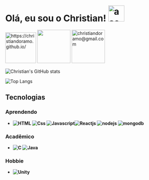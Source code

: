 # Olá, eu sou o Christian!  <img src="https://emojipedia-us.s3.amazonaws.com/source/noto-emoji-animations/344/waving-hand_medium-dark-skin-tone_1f44b-1f3fe_1f3fe.gif" width="50" height = "50" alt = "aceno">
<a target="_blank" href="https://christiandoramo.github.io/"><img title="https://christiandoramo.github.io/" style="width: 6rem" src="https://wowmoron.files.wordpress.com/2013/10/github.png"></a> <a title="https://www.linkedin.com/in/christian-oliveira-299795260/" target="_blank" href="https://www.linkedin.com/in/christian-oliveira-299795260/"><img style="width: 6.5rem" src="https://img.shields.io/badge/LinkedIn-0077B5?style=for-the-badge&logo=linkedin&logoColor=white"></a> <img style="width: 6.5rem" title="christiandoramo@gmail.com" src="https://img.shields.io/badge/Gmail-D14836?style=for-the-badge&logo=gmail&logoColor=white">

![Christian's GitHub stats](https://christiandoramo-readme-uzi8.vercel.app/api?username=christiandoramo&show_icons=true&theme=radical)

![Top Langs](https://christiandoramo-readme-uzi8.vercel.app/api/top-langs/?username=christiandoramo&langs_count=8&theme=radical)

## Tecnologias
### <b>Aprendendo
- ![HTML](https://img.shields.io/badge/HTML5-E34F26?style=for-the-badge&logo=html5&logoColor=white) ![Css](https://img.shields.io/badge/CSS3-1572B6?style=for-the-badge&logo=css3&logoColor=white) ![Javascript](https://img.shields.io/badge/JavaScript-323330?style=for-the-badge&logo=javascript&logoColor=F7DF1E)![Reactjs](https://img.shields.io/badge/React-20232A?style=for-the-badge&logo=react&logoColor=61DAFB) ![nodejs](https://img.shields.io/badge/Node.js-43853D?style=for-the-badge&logo=node.js&logoColor=white) ![mongodb](https://img.shields.io/badge/MongoDB-4EA94B?style=for-the-badge&logo=mongodb&logoColor=white)
### <b>Acadêmico
- ![C](https://img.shields.io/badge/C-00599C?style=for-the-badge&logo=c&logoColor=white) ![Java](https://img.shields.io/badge/Java-ED8B00?style=for-the-badge&logo=java&logoColor=white)
### <b>Hobbie
- ![Unity](https://img.shields.io/badge/Unity-100000?style=for-the-badge&logo=unity&logoColor=white)

